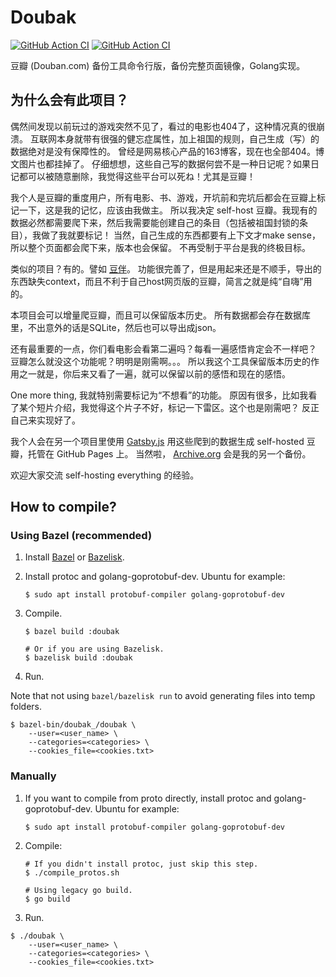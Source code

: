# Doubak

[![GitHub Action CI](https://github.com/its-my-data/doubak/workflows/CI/badge.svg?branch=master)](https://github.com/its-my-data/doubak/actions?query=workflow%3ACI)
[![GitHub Action CI](https://github.com/its-my-data/doubak/workflows/Release/badge.svg?branch=master)](https://github.com/its-my-data/doubak/actions?query=workflow%3ARelease)

豆瓣 (Douban.com) 备份工具命令行版，备份完整页面镜像，Golang实现。

## 为什么会有此项目？
偶然间发现以前玩过的游戏突然不见了，看过的电影也404了，这种情况真的很崩溃。
互联网本身就带有很强的健忘症属性，加上祖国的规则，自己生成（写）的数据绝对是没有保障性的。
曾经是网易核心产品的163博客，现在也全部404。博文图片也都挂掉了。
仔细想想，这些自己写的数据何尝不是一种日记呢？如果日记都可以被随意删除，我觉得这些平台可以死ね！尤其是豆瓣！

我个人是豆瓣的重度用户，所有电影、书、游戏，开坑前和完坑后都会在豆瓣上标记一下，这是我的记忆，应该由我做主。
所以我决定 self-host 豆瓣。我现有的数据必然都需要爬下来，然后我需要能创建自己的条目（包括被祖国封锁的条目），我做了我就要标记！
当然，自己生成的东西都要有上下文才make sense，所以整个页面都会爬下来，版本也会保留。
不再受制于平台是我的终极目标。

类似的项目？有的。譬如 [豆伴](https://github.com/doufen-org/tofu)。
功能很完善了，但是用起来还是不顺手，导出的东西缺失context，而且不利于自己host网页版的豆瓣，简言之就是纯“自嗨”用的。

本项目会可以增量爬豆瓣，而且可以保留版本历史。
所有数据都会存在数据库里，不出意外的话是SQLite，然后也可以导出成json。

还有最重要的一点，你们看电影会看第二遍吗？每看一遍感悟肯定会不一样吧？
豆瓣怎么就没这个功能呢？明明是刚需啊。。。
所以我这个工具保留版本历史的作用之一就是，你后来又看了一遍，就可以保留以前的感悟和现在的感悟。

One more thing, 我就特别需要标记为“不想看”的功能。
原因有很多，比如我看了某个短片介绍，我觉得这个片子不好，标记一下雷区。这个也是刚需吧？
反正自己来实现好了。

我个人会在另一个项目里使用 [Gatsby.js](https://www.gatsbyjs.org/) 用这些爬到的数据生成 self-hosted 豆瓣，托管在 GitHub Pages 上。
当然啦， [Archive.org](http://archive.org) 会是我的另一个备份。

欢迎大家交流 self-hosting everything 的经验。

## How to compile?

### Using Bazel (recommended)

1. Install [Bazel](https://docs.bazel.build/versions/master/install-ubuntu.html) or [Bazelisk](https://github.com/bazelbuild/bazelisk/releases).

2. Install protoc and golang-goprotobuf-dev. Ubuntu for example:

    ```shell
    $ sudo apt install protobuf-compiler golang-goprotobuf-dev
    ```

3. Compile.

    ```shell
    $ bazel build :doubak

    # Or if you are using Bazelisk.
    $ bazelisk build :doubak
    ```
4. Run.

Note that not using `bazel/bazelisk run` to avoid generating files into temp folders.

```shell
$ bazel-bin/doubak_/doubak \
    --user=<user_name> \
    --categories=<categories> \
    --cookies_file=<cookies.txt>
```

### Manually

1. If you want to compile from proto directly,
install protoc and golang-goprotobuf-dev. Ubuntu for example:

    ```shell
    $ sudo apt install protobuf-compiler golang-goprotobuf-dev
    ```

2. Compile:

    ```shell
    # If you didn't install protoc, just skip this step.
    $ ./compile_protos.sh

    # Using legacy go build.
    $ go build
    ```

3. Run.

```shell
$ ./doubak \
    --user=<user_name> \
    --categories=<categories> \
    --cookies_file=<cookies.txt>
```
